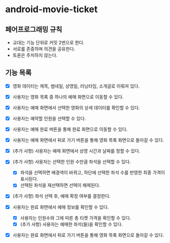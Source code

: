 # android-movie-ticket

## 페어프로그래밍 규칙
* 교대는 기능 단위로 커밋 2번으로 한다.
* 서로를 존중하며 의견을 공유한다.
* 토론은 주저하지 않는다.

## 기능 목록
- [x] 영화 데이터는 제목, 썸네일, 상영일, 러닝타임, 소개글로 이뤄져 있다.
- [x] 사용자는 영화 목록 중 하나의 예매 화면으로 이동할 수 있다.


- [x] 사용자는 예매 화면에서 선택한 영화의 상세 데이터를 확인할 수 있다.
- [x] 사용자는 예약할 인원을 선택할 수 있다.
- [x] 사용자는 예매 완료 버튼을 통해 완료 화면으로 이동할 수 있다.
- [x] 사용자는 예매 화면에서 뒤로 가기 버튼을 통해 영화 목록 화면으로 돌아갈 수 있다.
- [x] (추가 사항) 사용자는 예매 화면에서 상영 시간과 날짜를 정할 수 있다.


- [x] (추가 사항) 사용자는 선택한 인원 수만큼 좌석을 선택할 수 있다.
  - [x] 좌석을 선택하면 배경색이 바뀌고, 하단에 선택한 좌석 수를 반영한 최종 가격이 표시된다.
  - [x] 선택된 좌석을 재선택하면 선택이 해제된다.
- [x] (추가 사항) 좌석 선택 후, 예매 확정 여부를 결정한다.


- [x] 사용자는 완료 화면에서 예매 정보를 확인할 수 있다.
  - [x] 사용자는 인원수와 그에 따른 총 티켓 가격을 확인할 수 있다.
  - [x] (추가 사항) 사용자는 예매한 좌석(들)을 확인할 수 있다.
- [x] 사용자는 완료 화면에서 뒤로 가기 버튼을 통해 영화 목록 화면으로 돌아갈 수 있다.
